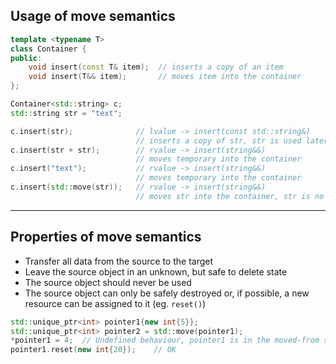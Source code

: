 <!-- .slide: style="font-size: 0.9em" -->

## Usage of move semantics

```cpp
template <typename T>
class Container {
public:
    void insert(const T& item);  // inserts a copy of an item
    void insert(T&& item);       // moves item into the container
};

Container<std::string> c;
std::string str = "text";

c.insert(str);              // lvalue -> insert(const std::string&)
                            // inserts a copy of str, str is used later
c.insert(str + str);        // rvalue -> insert(string&&)
                            // moves temporary into the container
c.insert("text");           // rvalue -> insert(string&&)
                            // moves temporary into the container
c.insert(std::move(str));   // rvalue -> insert(string&&)
                            // moves str into the container, str is no longer used
```

___

## Properties of move semantics

* <!-- .element: class="fragment fade-in" --> Transfer all data from the source to the target
* <!-- .element: class="fragment fade-in" --> Leave the source object in an unknown, but safe to delete state
* <!-- .element: class="fragment fade-in" --> The source object should never be used
* <!-- .element: class="fragment fade-in" --> The source object can only be safely destroyed or, if possible, a new resource can be assigned to it (eg. <code>reset()</code>)

```cpp
std::unique_ptr<int> pointer1{new int{5}};
std::unique_ptr<int> pointer2 = std::move(pointer1);
*pointer1 = 4;  // Undefined behaviour, pointer1 is in the moved-from state
pointer1.reset(new int{20});    // OK
```
<!-- .element: class="fragment fade-in" -->
